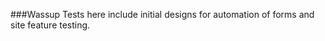 ###Wassup
Tests here include initial designs for automation of forms and site feature testing. 

<!--
- 🔭 I’m currently working on www.differentstream.com a trash and waste Upcycling Application 
- 🌱 I’m currently learning better python practices and business management practices
- 👯 I’m looking to collaborate on IoT projects and mobile app development
- 💬 Ask me about Automation, CI/CD pipelines, and System Test design
- 📫 How to reach me: 
      Email: amaxj95@gmail.com
      Phone: (804) 837-1363
- ⚡ Fun fact: I think of my self as a developer and not a hacker, but I be hacking sometimes...
-->
